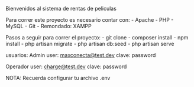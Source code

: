 Bienvenidos al sistema de rentas de peliculas

Para correr este proyecto es necesario contar con:
    - Apache
    - PHP
    - MySQL
    - Git
    - Remondado: XAMPP

Pasos a seguir para correr el proyecto:
    - git clone 
    - composer install
    - npm install
    - php artisan migrate
    - php artisan db:seed
    - php artisan serve

usuarios:
Admin
user: maxconecta@test.dev 
clave: password

Operador
user: charge@test.dev
clave: password

NOTA: Recuerda configurar tu archivo .env
